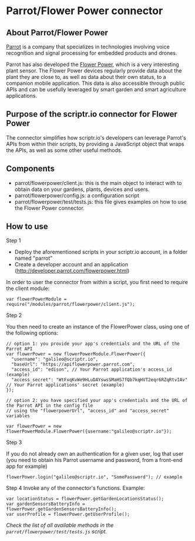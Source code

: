 # Parrot/Flower Power connector
## About Parrot/Flower Power
[Parrot](http://www.parrot.com/) is a company that specializes in technologies involving voice recognition and signal processing 
for embedded products and drones. 

Parrot has also developed the [Flower Power](http://www.parrot.com/usa/products/flower-power/), which is a very interesting plant sensor.
The Flower Power devices regularly provide data about the plant they are close to, as well as data about their own status, 
to a companion mobile application. This data is also accessible through public APIs and can be usefully leveraged by smart garden and
smart agriculture applications.  

## Purpose of the scriptr.io connector for Flower Power
The connector simplifies how scriptr.io's developers can leverage Parrot's APIs from within their scripts, by providing
a JavaScript object that wraps the APIs, as well as some other useful methods.

## Components
- parrot/flowerpower/client.js: this is the main object to interact with to obtain data on your gardens, plants, devices and users.
- parrot/flowerpower/config.js: a configuration script
- parrot/flowerpower/test/tests.js: this file gives examples on how to use the Flower Power connector.

## How to use

Step 1

- Deploy the aforementioned scripts in your scriptr.io account, in a folder named "parrot"
- Create a developer account and an application (http://developer.parrot.com/flowerpower.html)

In order to user the connector from within a script, you first need to require the client module:
```
var flowerPowerModule = require("/modules/parrot/flowerpower/client.js");
```
Step 2

You then need to create an instance of the FlowerPower class, using one of the following options:
```
// option 1: you provide your app's credentials and the URL of the Parrot API
var flowerPower = new flowerPowerModule.FlowerPower({
  "username": "galileo@scriptr.io",
  "baseUrl": "https://apiflowerpower.parrot.com",
  "access_id": "edison", // Your Parrot application's access_id (example)
  "access_secret": "WtFxqKvWe9HLuDAYswsSMaHS7fQb7kqHVT2eqr6RZqRtvIAv" // Your Parrot applications' secret (example)
});

// option 2: you have specified your app's credentials and the URL of the Parrot API in the config file
// using the "flowerpowerUrl", "access_id" and "access_secret" variables
 
var flowerPower = new flowerPowerModule.FlowerPower({username:"galileo@scriptr.io"});
``` 
Step 3

If you do not already own an authentication for a given user, log that user (you need to obtain his Parrot
username and password, from a front-end app for example)
``` 
flowerPower.login("galileo@scriptr.io", "SomePassword"); // example
``` 

Step 4
Invoke any of the connector's functions. Example:

``` 
var locationStatus = flowerPower.getGardenLocationsStatus();
var gardenSensorsBatteryInfo =  flowerPower.getGardenSensorsBatteryInfo();
var userProfile = flowerPower.getUserProfile(); 
``` 

*Check the list of all available methods in the ```parrot/flowerpower/test/tests.js``` script.*

